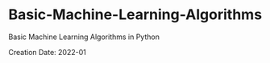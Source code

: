 # Basic-Machine-Learning-Algorithms
Basic Machine Learning Algorithms in Python

Creation Date: 2022-01
